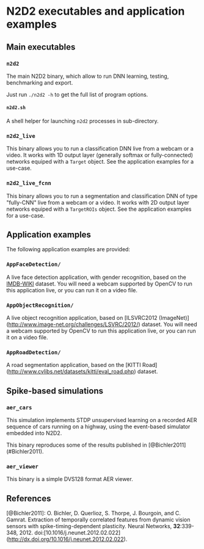 # N2D2 executables and application examples

Main executables
----------------

### `n2d2`

The main N2D2 binary, which allow to run DNN learning, testing, benchmarking and
export.

Just run `./n2d2 -h` to get the full list of program options.

#### `n2d2.sh`

A shell helper for launching `n2d2` processes in sub-directory.

### `n2d2_live`

This binary allows you to run a classification DNN live from a webcam or a
video.
It works with 1D output layer (generally softmax or fully-connected) networks
equiped with a `Target` object. See the application examples for a
use-case.

### `n2d2_live_fcnn`

This binary allows you to run a segmentation and classification DNN of type
 "fully-CNN" live from a webcam or a video. It works with 2D output layer
 networks equiped with a `TargetROIs` object. See the application examples for
 a use-case.


Application examples
--------------------

The following application examples are provided:

### `AppFaceDetection/`

A live face detection application, with gender recognition, based on the
[IMDB-WIKI](https://data.vision.ee.ethz.ch/cvl/rrothe/imdb-wiki/) dataset. You
will need a webcam supported by OpenCV to run this application live, or you can
run it on a video file.


### `AppObjectRecognition/`

A live object recognition application, based on [ILSVRC2012 (ImageNet)]
(http://www.image-net.org/challenges/LSVRC/2012/) dataset. You will need
a webcam supported by OpenCV to run this application live, or you can run it on
a video file.


### `AppRoadDetection/`

A road segmentation application, based on the [KITTI Road]
(http://www.cvlibs.net/datasets/kitti/eval_road.php) dataset.


Spike-based simulations
-----------------------

### `aer_cars`

This simulation implements STDP unsupervised learning on a recorded AER
sequence of cars running on a highway, using the event-based simulator embedded
into N2D2.

This binary reproduces some of the results published in [@Bichler2011]
(#Bichler2011).


### `aer_viewer`

This binary is a simple DVS128 format AER viewer.


References
----------

[@Bichler2011]: <a id="Bichler2011"></a>O. Bichler, D. Querlioz, S. Thorpe, J.
Bourgoin, and C. Gamrat. Extraction of temporally correlated features from
dynamic vision sensors with spike-timing-dependent plasticity. Neural Networks,
 **32**:339-348, 2012. doi:[10.1016/j.neunet.2012.02.022]
 (http://dx.doi.org/10.1016/j.neunet.2012.02.022).
